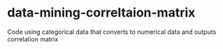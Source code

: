 # data-mining-correltaion-matrix
Code using categorical data that converts to numerical data and outputs correlation matrix
